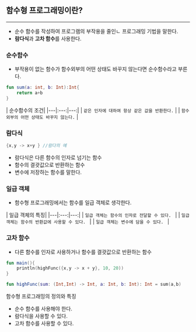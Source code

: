 ## **함수형 프로그래밍이란?**
---
- 순수 함수를 작성하여 프로그램의 부작용을 줄인ㄴ 프로그래밍 기법을 말한다. 
- **람다식**과 **고차 함수**를 사용한다.  

### **순수함수**
- 부작용이 없는 함수가 함수외부의 어떤 상태도 바꾸지 않는다면 순수함수라고 부른다. 

```kotlin
fun sum(a: int, b: Int):Int{
    return a+b
} 
```
 | 순수함수의 조건|
|---|:---:|---:|
| `같은 인자에 대하여 항상 같은 값을 반환한다.` |
| `함수 외부의 어떤 상태도 바꾸지 않는다.` |


### **람다식**
```kotlin
{x,y -> x+y } //람다의 예
```

- 람다식은 다른 함수의 인자로 넘기는 함수
- 함수의 결괏값으로 반환하는 함수
- 변수에 저장하는 함수를 말한다. 

### **일급 객체**
- 함수형 프로그래밍에서는 함수를 일급 객체로 생각한다.     <br>

 | 일급 객체의 특징|
|---|:---:|---:|
| `일급 객체는 함수의 인자로 전달할 수 있다. ` |
| `일급 객체는 함수의 반환값에 사용할 수 있다. ` |
| `일급 객체는 변수에 담을 수 있다. ` |

### **고차 함수**
- 다른 함수를 인자로 사용하거나 함수를 결괏값으로 반환하는 함수

```kotlin
fun main(){
    println(highFunc({x,y -> x + y}, 10, 20))
}

fun highFunc(sum: (Int,Int) -> Int, a: Int, b: Int): Int = sum(a,b)
```

함수형 프로그래밍의 정의와 특징
- 순수 함수를 사용해야 한다. 
- 람다식을 사용할 수 있다. 
- 고차 함수를 사용할 수 있다. 